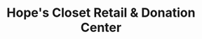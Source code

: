 ---
title: "Hope's Closet Retail & Donation Center"
url: /longview/hopes-closet-retail-und-donation-center/
shop: Gebrauchtwaren
---